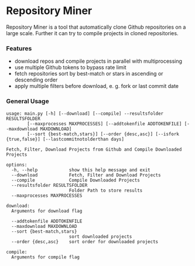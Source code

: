 # Repository Miner
Repository Miner is a tool that automatically clone Github repositories on a large scale. Further it can try to compile projects in cloned repositories.

### Features
- download repos and compile projects in parallel with multiprocessing
- use multiple Github tokens to bypass rate limit
- fetch repositories sort by best-match or stars in ascending or descending order
- apply multiple filters before download, e. g. fork or last commit date

### General Usage
````
usage: main.py [-h] [--download] [--compile] --resultsfolder RESULTSFOLDER 
        [--maxprocesses MAXPROCESSES] [--addtokenfile ADDTOKENFILE] [--maxdownload MAXDOWNLOAD]
        [--sort {best-match,stars}] [--order {desc,asc}] [--isfork {true,false}] [--lastcommitnotolderthan days]

Fetch, Filter, Download Projects from Github and Compile Downloaded Projects

options:
  -h, --help            show this help message and exit
  --download            Fetch, Filter and Download Projects
  --compile             Compile Downloaded Projects
  --resultsfolder RESULTSFOLDER
                        Folder Path to store results
  --maxprocesses MAXPROCESSES

download:
  Arguments for download flag

  --addtokenfile ADDTOKENFILE
  --maxdownload MAXDOWNLOAD
  --sort {best-match,stars}
                        sort downloaded projects
  --order {desc,asc}    sort order for downloaded projects

compile:
  Arguments for compile flag
````


